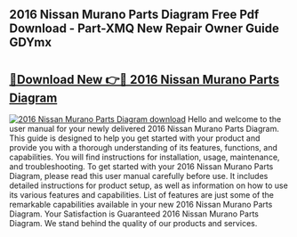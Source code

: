## 2016 Nissan Murano Parts Diagram Free Pdf Download - Part-XMQ New Repair Owner Guide GDYmx

# <h2><a href="http://dfnacf.blite.top/?on=2016+Nissan+Murano+Parts+Diagram">🔗Download New 👉🔴 2016 Nissan Murano Parts Diagram</a></h2>

[![2016 Nissan Murano Parts Diagram download](https://i.imgur.com/lujVjoI.png)](http://dfnacf.blite.top/?on=2016+Nissan+Murano+Parts+Diagram)
Hello and welcome to the user manual for your newly delivered 2016 Nissan Murano Parts Diagram. This guide is designed to help you get started with your product and provide you with a thorough understanding of its features, functions, and capabilities. You will find instructions for installation, usage, maintenance, and troubleshooting. To get started with your 2016 Nissan Murano Parts Diagram, please read this user manual carefully before use. It includes detailed instructions for product setup, as well as information on how to use its various features and capabilities. List of features are just some of the remarkable capabilities available in your new 2016 Nissan Murano Parts Diagram. Your Satisfaction is Guaranteed 2016 Nissan Murano Parts Diagram. We stand behind the quality of our products and services.
